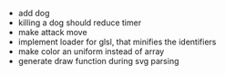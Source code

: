 -   add dog
-   killing a dog should reduce timer
-   make attack move
-   implement loader for glsl, that minifies the identifiers
-   make color an uniform instead of array
-   generate draw function during svg parsing
